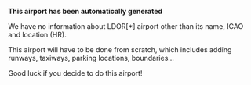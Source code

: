 **This airport has been automatically generated**

We have no information about LDOR[*] airport other than its name, ICAO and location (HR).

This airport will have to be done from scratch, which includes adding runways, taxiways, parking locations, boundaries...

Good luck if you decide to do this airport!